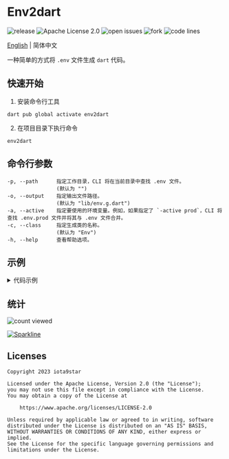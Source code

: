 # Env2dart

![release](https://img.shields.io/github/v/release/fluttercandies/env2dart) ![Apache License 2.0](https://img.shields.io/github/license/fluttercandies/env2dart) ![open issues](https://img.shields.io/github/issues/fluttercandies/env2dart) ![fork](https://img.shields.io/github/forks/fluttercandies/env2dart?style=social) ![code lines](https://img.shields.io/tokei/lines/github/fluttercandies/env2dart)

[English](README.md) | 简体中文

一种简单的方式将 `.env` 文件生成 `dart` 代码。

## 快速开始

1. 安装命令行工具

```shell
dart pub global activate env2dart
```

2. 在项目目录下执行命令

```shell
env2dart
```

## 命令行参数

```text
-p, --path      指定工作目录，CLI 将在当前目录中查找 .env 文件。
                (默认为 "")
-o, --output    指定输出文件路径。
                (默认为 "lib/env.g.dart")
-a, --active    指定要使用的环境变量。例如，如果指定了 `-active prod`，CLI 将查找 .env.prod 文件并将其与 .env 文件合并。
-c, --class     指定生成类的名称。
                (默认为 "Env")
-h, --help      查看帮助选项。
```


## 示例

<details>
  <summary>代码示例</summary>

<details>
  <summary>.env</summary>

#### [.env](.env)

```dotenv
# type int
INT=90898
SIGNED_INT=-8898
# type double
DOUBLE=3.1415926
SIGNED_DOUBLE=-.123
# type bool
BOOL=false
# type string
STRING=AAA
NO_QUOTE_STRING=ABC9shj"\'\''';';;;'\n\r\thttps://google.com
SINGLE_QUOTE_STRING='AB\r\n\ta\'\"C'
DOUBLE_QUOTE_STRING="ABC"
JSON={"a":1,"b":[1,true,"hello"]}
EMPTY=
EMPTY_COMMENT=#EMPTY
```

</details>

<details>
  <summary>.env.prod</summary>

#### [.env.prod](.env.prod)

```dotenv
# covered
BOOL=true

# specical
QWERTY=-0.343
```

</details>

<details>
  <summary>env.g.dart</summary>


#### [env.g.dart](example/env.g.dart)

```dart
// coverage:ignore-file
// ignore_for_file: camel_case_types, non_constant_identifier_names, prefer_single_quotes
// ======================================
// GENERATED CODE - DO NOT MODIFY BY HAND
// ======================================

abstract class Env {
  const factory Env() = _Prod._;

  static final String active = 'prod';

  /// From .env
  ///
  /// >> INT = 90898
  ///
  /// type int
  ///
  int get INT;

  /// From .env
  ///
  /// >> SIGNED_INT = -8898
  ///
  int get SIGNED_INT;

  /// From .env
  ///
  /// >> DOUBLE = 3.1415926
  ///
  /// type double
  ///
  double get DOUBLE;

  /// From .env
  ///
  /// >> SIGNED_DOUBLE = -.123
  ///
  double get SIGNED_DOUBLE;

  /// Covered the default value
  ///
  /// false => true
  /// ========================================
  /// From .env
  ///
  /// >> BOOL = false
  ///
  /// type bool
  ///
  /// ========================================
  /// From .env.prod
  ///
  /// >> BOOL = true
  ///
  /// covered
  ///
  bool get BOOL;

  /// From .env
  ///
  /// >> STRING = AAA
  ///
  /// type string
  ///
  String get STRING;

  /// From .env
  ///
  /// >> NO_QUOTE_STRING = ABC9shj"\'\''';';;;'\n\r\thttps://google.com
  ///
  String get NO_QUOTE_STRING;

  /// From .env
  ///
  /// >> SINGLE_QUOTE_STRING = 'AB\r\n\ta\'\"C'
  ///
  String get SINGLE_QUOTE_STRING;

  /// From .env
  ///
  /// >> DOUBLE_QUOTE_STRING = "ABC"
  ///
  String get DOUBLE_QUOTE_STRING;

  /// From .env
  ///
  /// >> JSON = {"a":1,"b":[1,true,"hello"]}
  ///
  String get JSON;

  /// From .env
  ///
  /// >> EMPTY =
  ///
  String get EMPTY;

  /// From .env
  ///
  /// >> EMPTY_COMMENT =
  ///
  /// EMPTY
  ///
  String get EMPTY_COMMENT;

  /// From .env.prod
  ///
  /// >> QWERTY = -0.343
  ///
  /// specical
  ///
  double get QWERTY;

  Map<String, dynamic> toJson();
}

class _Prod implements Env {
  const _Prod._();

  @override
  int get INT => 90898;

  @override
  int get SIGNED_INT => -8898;

  @override
  double get DOUBLE => 3.1415926;

  @override
  double get SIGNED_DOUBLE => -0.123;

  @override
  bool get BOOL => true;

  @override
  String get STRING => "AAA";

  @override
  String get NO_QUOTE_STRING =>
      "ABC9shj\"\\'\\''';';;;'\\n\\r\\thttps://google.com";

  @override
  String get SINGLE_QUOTE_STRING => "'AB\\r\\n\\ta\\'\\\"C'";

  @override
  String get DOUBLE_QUOTE_STRING => "ABC";

  @override
  String get JSON => "{\"a\":1,\"b\":[1,true,\"hello\"]}";

  @override
  String get EMPTY => '';

  @override
  String get EMPTY_COMMENT => '';

  @override
  double get QWERTY => -0.343;

  @override
  Map<String, dynamic> toJson() {
    return {
      'INT': 90898,
      'SIGNED_INT': -8898,
      'DOUBLE': 3.1415926,
      'SIGNED_DOUBLE': -0.123,
      'BOOL': true,
      'STRING': "AAA",
      'NO_QUOTE_STRING': "ABC9shj\"\\'\\''';';;;'\\n\\r\\thttps://google.com",
      'SINGLE_QUOTE_STRING': "'AB\\r\\n\\ta\\'\\\"C'",
      'DOUBLE_QUOTE_STRING': "ABC",
      'JSON': "{\"a\":1,\"b\":[1,true,\"hello\"]}",
      'EMPTY': '',
      'EMPTY_COMMENT': '',
      'QWERTY': -0.343,
    };
  }
}
```

</details>

</details>

## 统计

![count viewed](https://count.getloli.com/get/@fluttercandies:env2dart?theme=rule34)

[![Sparkline](https://stars.medv.io/fluttercandies/env2dart.svg)](https://stars.medv.io/fluttercandies/env2dart)

## Licenses

``` text
Copyright 2023 iota9star

Licensed under the Apache License, Version 2.0 (the "License");
you may not use this file except in compliance with the License.
You may obtain a copy of the License at

    https://www.apache.org/licenses/LICENSE-2.0

Unless required by applicable law or agreed to in writing, software
distributed under the License is distributed on an "AS IS" BASIS,
WITHOUT WARRANTIES OR CONDITIONS OF ANY KIND, either express or implied.
See the License for the specific language governing permissions and
limitations under the License.
```

